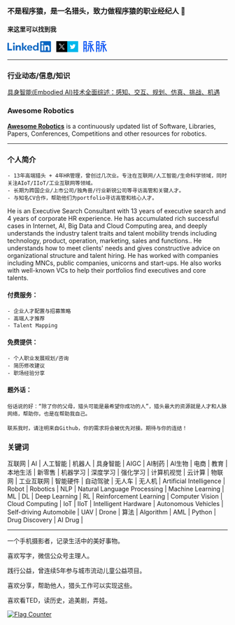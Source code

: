 ### 不是程序猿，是一名猎头，致力做程序猿的职业经纪人 👋

#### 来这里可以找到我

<p> 
  <a href="https://www.linkedin.com/in/chris-pei/" target="_blank">
    <img src="https://github.com/ichris007/ichris007/blob/main/images/linkedin.png" height="25px" alt="Chris Pei" /></a>  
  <a href="https://x.com/007_chris" target="_blank">
    <img src="https://github.com/ichris007/ichris007/blob/main/images/x.png" height="25px" alt="@007_chris"></a>  
  <a href="https://maimai.cn/profile/detail?dstu=30307015" target="_blank">
    <img src="https://github.com/ichris007/ichris007/blob/main/images/maimai.png" alt="裴小科" height="25px"></a>
</p>

---

### 行业动态/信息/知识

[具身智能(Embodied AI)技术全面综述：感知、交互、规划、仿真、挑战、机遇](https://github.com/ichris007/ichris007/blob/main/%E5%85%B7%E8%BA%AB%E6%99%BA%E8%83%BD(Embodied%20AI)%E6%8A%80%E6%9C%AF%E5%85%A8%E9%9D%A2%E7%BB%BC%E8%BF%B0%EF%BC%9A%E6%84%9F%E7%9F%A5%E3%80%81%E4%BA%A4%E4%BA%92%E3%80%81%E8%A7%84%E5%88%92%E3%80%81%E4%BB%BF%E7%9C%9F%E3%80%81%E6%8C%91%E6%88%98%E3%80%81%E6%9C%BA%E9%81%87.md)

### Awesome Robotics

[**Awesome Robotics**](https://github.com/ichris007/Awesome-Robotics) is a continuously updated list of Software, Libraries, Papers, Conferences, Competitions and other resources for robotics.

---

### 个人简介

    - 13年高端猎头 + 4年HR管理，曾创过几次业。专注在互联网/人工智能/生命科学领域，同时关注AIoT/IIoT/工业互联网等领域。
    - 长期为跨国企业/上市公司/独角兽/行业新锐公司等寻访高管和关键人才。
    - 与知名CV合作，帮助他们为portfolio寻访高管和核心人才。

He is an Executive Search Consultant with 13 years of executive search and 4 years of corporate HR experience. He has accumulated rich successful cases in Internet, AI, Big Data and Cloud Computing area, and deeply understands the industry talent traits and talent mobility trends including technology, product, operation, marketing, sales and functions.. He understands how to meet clients' needs and gives constructive advice on organizational structure and talent hiring. He has worked with companies including MNCs, public companies, unicorns and start-ups. He also works with well-known VCs to help their portfolios find executives and core talents.

#### 付费服务：

    - 企业人才配置与招募策略
    - 高端人才推荐
    - Talent Mapping

#### 免费提供：

    - 个人职业发展规划/咨询
    - 简历修改建议
    - 职场经验分享

#### 题外话：

    俗话说的好：“除了你的父母，猎头可能是最希望你成功的人”，猎头最大的资源就是人才和人脉网络，帮助你，也是在帮助我自己。

    联系我时，请注明来自Github，你的需求将会被优先对接。期待与你的连结！

### 关键词

互联网 | AI | 人工智能 | 机器人 | 具身智能 | AIGC | AI制药 | AI生物 | 电商 | 教育 | 本地生活 | 新零售 | 机器学习 | 深度学习 | 强化学习 | 计算机视觉 | 云计算 | 物联网 | 工业互联网 | 智能硬件 | 自动驾驶 | 无人车 | 无人机 | Artificial Intelligence | Robot | Robotics | NLP | Natural Language Processing | Machine Learning | ML | DL | Deep Learning | RL | Reinforcement Learning | Computer Vision | Cloud Computing | IoT | IIoT | Intelligent Hardware | Autonomous Vehicles | Self-driving Automobile | UAV | Drone | 算法 | Algorithm | AML | Python | Drug Discovery | AI Drug |

---

一个手机摄影者，记录生活中的美好事物。

喜欢写字，微信公众号主理人。

践行公益，曾连续5年参与城市流动儿童公益项目。

喜欢分享，帮助他人，猎头工作可以实现这些。

喜欢看TED，读历史，追美剧，弄娃。



<a href="http://s05.flagcounter.com/more/AJU"><img src="https://s05.flagcounter.com/count2/AJU/bg_FFFFFF/txt_000000/border_CCCCCC/columns_2/maxflags_10/viewers_0/labels_0/pageviews_1/flags_0/percent_0/" alt="Flag Counter" border="0"></a>

